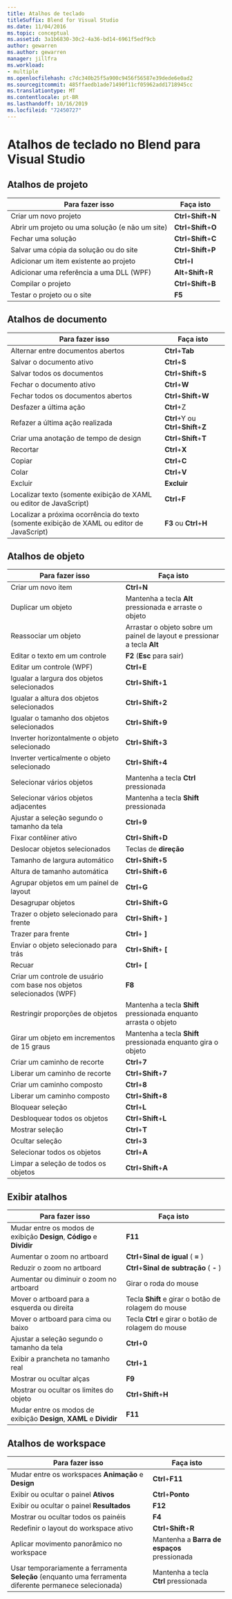 ```yaml
---
title: Atalhos de teclado
titleSuffix: Blend for Visual Studio
ms.date: 11/04/2016
ms.topic: conceptual
ms.assetid: 3a1b6830-30c2-4a36-bd14-6961f5edf9cb
author: gewarren
ms.author: gewarren
manager: jillfra
ms.workload:
- multiple
ms.openlocfilehash: c7dc340b25f5a900c9456f56587e39dede6e0ad2
ms.sourcegitcommit: 485ffaedb1ade71490f11cf05962add1718945cc
ms.translationtype: MT
ms.contentlocale: pt-BR
ms.lasthandoff: 10/16/2019
ms.locfileid: "72450727"
---
```

# <a name="keyboard-shortcuts-in-blend-for-visual-studio"></a>Atalhos de teclado no Blend para Visual Studio

## <a name="project-shortcuts"></a>Atalhos de projeto

|Para fazer isso|Faça isto|
|----------------|-------------|
|Criar um novo projeto|**Ctrl**+**Shift**+**N**|
|Abrir um projeto ou uma solução (e não um site)|**Ctrl**+**Shift**+**O**|
|Fechar uma solução|**Ctrl**+**Shift**+**C**|
|Salvar uma cópia da solução ou do site|**Ctrl**+**Shift**+**P**|
|Adicionar um item existente ao projeto|**Ctrl**+**I**|
|Adicionar uma referência a uma DLL (WPF)|**Alt**+**Shift**+**R**|
|Compilar o projeto|**Ctrl**+**Shift**+**B**|
|Testar o projeto ou o site|**F5**|

## <a name="document-shortcuts"></a>Atalhos de documento

|Para fazer isso|Faça isto|
|----------------|-------------|
|Alternar entre documentos abertos|**Ctrl**+**Tab**|
|Salvar o documento ativo|**Ctrl**+**S**|
|Salvar todos os documentos|**Ctrl**+**Shift**+**S**|
|Fechar o documento ativo|**Ctrl**+**W**|
|Fechar todos os documentos abertos|**Ctrl**+**Shift**+**W**|
|Desfazer a última ação|**Ctrl**+Z|
|Refazer a última ação realizada|**Ctrl**+Y ou **Ctrl**+**Shift**+**Z**|
|Criar uma anotação de tempo de design|**Ctrl**+**Shift**+**T**|
|Recortar|**Ctrl**+**X**|
|Copiar|**Ctrl**+**C**|
|Colar|**Ctrl**+**V**|
|Excluir|**Excluir**|
|Localizar texto (somente exibição de XAML ou editor de JavaScript)|**Ctrl**+**F**|
|Localizar a próxima ocorrência do texto (somente exibição de XAML ou editor de JavaScript)|**F3** ou **Ctrl**+**H**|

## <a name="object-shortcuts"></a>Atalhos de objeto

|Para fazer isso|Faça isto|
|----------------|-------------|
|Criar um novo item|**Ctrl**+**N**|
|Duplicar um objeto|Mantenha a tecla **Alt** pressionada e arraste o objeto|
|Reassociar um objeto|Arrastar o objeto sobre um painel de layout e pressionar a tecla **Alt**|
|Editar o texto em um controle|**F2** (**Esc** para sair)|
|Editar um controle (WPF)|**Ctrl**+**E**|
|Igualar a largura dos objetos selecionados|**Ctrl**+**Shift**+**1**|
|Igualar a altura dos objetos selecionados|**Ctrl**+**Shift**+**2**|
|Igualar o tamanho dos objetos selecionados|**Ctrl**+**Shift**+**9**|
|Inverter horizontalmente o objeto selecionado|**Ctrl**+**Shift**+**3**|
|Inverter verticalmente o objeto selecionado|**Ctrl**+**Shift**+**4**|
|Selecionar vários objetos|Mantenha a tecla **Ctrl** pressionada|
|Selecionar vários objetos adjacentes|Mantenha a tecla **Shift** pressionada|
|Ajustar a seleção segundo o tamanho da tela|**Ctrl**+**9**|
|Fixar contêiner ativo|**Ctrl**+**Shift**+**D**|
|Deslocar objetos selecionados|Teclas de **direção**|
|Tamanho de largura automático|**Ctrl**+**Shift**+**5**|
|Altura de tamanho automática|**Ctrl**+**Shift**+**6**|
|Agrupar objetos em um painel de layout|**Ctrl**+**G**|
|Desagrupar objetos|**Ctrl**+**Shift**+**G**|
|Trazer o objeto selecionado para frente|**Ctrl**+**Shift**+ **]**|
|Trazer para frente|**Ctrl**+ **]**|
|Enviar o objeto selecionado para trás|**Ctrl**+**Shift**+ **[**|
|Recuar|**Ctrl**+ **[**|
|Criar um controle de usuário com base nos objetos selecionados (WPF)|**F8**|
|Restringir proporções de objetos|Mantenha a tecla **Shift** pressionada enquanto arrasta o objeto|
|Girar um objeto em incrementos de 15 graus|Mantenha a tecla **Shift** pressionada enquanto gira o objeto|
|Criar um caminho de recorte|**Ctrl**+**7**|
|Liberar um caminho de recorte|**Ctrl**+**Shift**+**7**|
|Criar um caminho composto|**Ctrl**+**8**|
|Liberar um caminho composto|**Ctrl**+**Shift**+**8**|
|Bloquear seleção|**Ctrl**+**L**|
|Desbloquear todos os objetos|**Ctrl**+**Shift**+**L**|
|Mostrar seleção|**Ctrl**+**T**|
|Ocultar seleção|**Ctrl**+**3**|
|Selecionar todos os objetos|**Ctrl**+**A**|
|Limpar a seleção de todos os objetos|**Ctrl**+**Shift**+**A**|

## <a name="view-shortcuts"></a>Exibir atalhos

|Para fazer isso|Faça isto|
|----------------|-------------|
|Mudar entre os modos de exibição **Design**, **Código** e **Dividir**|**F11**|
|Aumentar o zoom no artboard|**Ctrl**+**Sinal de igual** ( **=** )|
|Reduzir o zoom no artboard|**Ctrl**+**Sinal de subtração** ( **-** )|
|Aumentar ou diminuir o zoom no artboard|Girar o roda do mouse|
|Mover o artboard para a esquerda ou direita|Tecla **Shift** e girar o botão de rolagem do mouse|
|Mover o artboard para cima ou baixo|Tecla **Ctrl** e girar o botão de rolagem do mouse|
|Ajustar a seleção segundo o tamanho da tela|**Ctrl**+**0**|
|Exibir a prancheta no tamanho real|**Ctrl**+**1**|
|Mostrar ou ocultar alças|**F9**|
|Mostrar ou ocultar os limites do objeto|**Ctrl**+**Shift**+**H**|
|Mudar entre os modos de exibição **Design**, **XAML** e **Dividir**|**F11**|

## <a name="workspace-shortcuts"></a>Atalhos de workspace

|Para fazer isso|Faça isto|
|----------------|-------------|
|Mudar entre os workspaces **Animação** e **Design**|**Ctrl**+**F11**|
|Exibir ou ocultar o painel **Ativos**|**Ctrl**+**Ponto**|
|Exibir ou ocultar o painel **Resultados**|**F12**|
|Mostrar ou ocultar todos os painéis|**F4**|
|Redefinir o layout do workspace ativo|**Ctrl**+**Shift**+**R**|
|Aplicar movimento panorâmico no workspace|Mantenha a **Barra de espaços** pressionada|
|Usar temporariamente a ferramenta **Seleção** (enquanto uma ferramenta diferente permanece selecionada)|Mantenha a tecla **Ctrl** pressionada|
